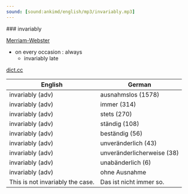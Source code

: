 ```yaml
---
sound: [sound:ankimd/english/mp3/invariably.mp3]
---
```


\### invariably

[Merriam-Webster](https://www.merriam-webster.com/dictionary/invariably)

- on every occasion : always
    - invariably late

[dict.cc](https://www.dict.cc/invariably)

| English        | German       |
| -------------- | ------------ |
| invariably (adv) | ausnahmslos (1578) |
| invariably (adv) | immer (314) |
| invariably (adv) | stets (270) |
| invariably (adv) | ständig (108) |
| invariably (adv) | beständig (56) |
| invariably (adv) | unveränderlich (43) |
| invariably (adv) | unveränderlicherweise (38) |
| invariably (adv) | unabänderlich (6) |
| invariably (adv) | ohne Ausnahme |
| This is not invariably the case. | Das ist nicht immer so. |
